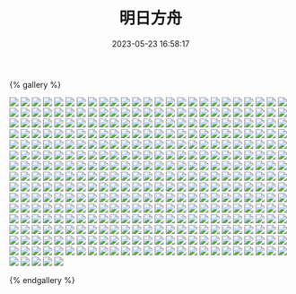 ﻿---
title: 明日方舟
date: 2023-05-23 16:58:17
comments: false
---

{% gallery %}

![](https://cdn.jsdelivr.net/gh/1405720461/Arknights-img@main/Arknights1/1.webp)
![](https://cdn.jsdelivr.net/gh/1405720461/Arknights-img@main/Arknights1/2.webp)
![](https://cdn.jsdelivr.net/gh/1405720461/Arknights-img@main/Arknights1/3.webp)
![](https://cdn.jsdelivr.net/gh/1405720461/Arknights-img@main/Arknights1/4.webp)
![](https://cdn.jsdelivr.net/gh/1405720461/Arknights-img@main/Arknights1/5.webp)
![](https://cdn.jsdelivr.net/gh/1405720461/Arknights-img@main/Arknights1/6.webp)
![](https://cdn.jsdelivr.net/gh/1405720461/Arknights-img@main/Arknights1/7.webp)
![](https://cdn.jsdelivr.net/gh/1405720461/Arknights-img@main/Arknights1/8.webp)
![](https://cdn.jsdelivr.net/gh/1405720461/Arknights-img@main/Arknights1/9.webp)
![](https://cdn.jsdelivr.net/gh/1405720461/Arknights-img@main/Arknights1/10.webp)
![](https://cdn.jsdelivr.net/gh/1405720461/Arknights-img@main/Arknights1/11.webp)
![](https://cdn.jsdelivr.net/gh/1405720461/Arknights-img@main/Arknights1/12.webp)
![](https://cdn.jsdelivr.net/gh/1405720461/Arknights-img@main/Arknights1/13.webp)
![](https://cdn.jsdelivr.net/gh/1405720461/Arknights-img@main/Arknights1/14.webp)
![](https://cdn.jsdelivr.net/gh/1405720461/Arknights-img@main/Arknights1/15.webp)
![](https://cdn.jsdelivr.net/gh/1405720461/Arknights-img@main/Arknights1/16.webp)
![](https://cdn.jsdelivr.net/gh/1405720461/Arknights-img@main/Arknights1/17.webp)
![](https://cdn.jsdelivr.net/gh/1405720461/Arknights-img@main/Arknights1/18.webp)
![](https://cdn.jsdelivr.net/gh/1405720461/Arknights-img@main/Arknights1/19.webp)
![](https://cdn.jsdelivr.net/gh/1405720461/Arknights-img@main/Arknights1/20.webp)
![](https://cdn.jsdelivr.net/gh/1405720461/Arknights-img@main/Arknights1/21.webp)
![](https://cdn.jsdelivr.net/gh/1405720461/Arknights-img@main/Arknights1/22.webp)
![](https://cdn.jsdelivr.net/gh/1405720461/Arknights-img@main/Arknights1/23.webp)
![](https://cdn.jsdelivr.net/gh/1405720461/Arknights-img@main/Arknights1/24.webp)
![](https://cdn.jsdelivr.net/gh/1405720461/Arknights-img@main/Arknights1/25.webp)
![](https://cdn.jsdelivr.net/gh/1405720461/Arknights-img@main/Arknights1/26.webp)
![](https://cdn.jsdelivr.net/gh/1405720461/Arknights-img@main/Arknights1/27.webp)
![](https://cdn.jsdelivr.net/gh/1405720461/Arknights-img@main/Arknights1/28.webp)
![](https://cdn.jsdelivr.net/gh/1405720461/Arknights-img@main/Arknights1/29.webp)
![](https://cdn.jsdelivr.net/gh/1405720461/Arknights-img@main/Arknights1/30.webp)
![](https://cdn.jsdelivr.net/gh/1405720461/Arknights-img@main/Arknights1/31.webp)
![](https://cdn.jsdelivr.net/gh/1405720461/Arknights-img@main/Arknights1/32.webp)
![](https://cdn.jsdelivr.net/gh/1405720461/Arknights-img@main/Arknights1/33.webp)
![](https://cdn.jsdelivr.net/gh/1405720461/Arknights-img@main/Arknights1/34.webp)
![](https://cdn.jsdelivr.net/gh/1405720461/Arknights-img@main/Arknights1/35.webp)
![](https://cdn.jsdelivr.net/gh/1405720461/Arknights-img@main/Arknights1/36.webp)
![](https://cdn.jsdelivr.net/gh/1405720461/Arknights-img@main/Arknights1/37.webp)
![](https://cdn.jsdelivr.net/gh/1405720461/Arknights-img@main/Arknights1/38.webp)
![](https://cdn.jsdelivr.net/gh/1405720461/Arknights-img@main/Arknights1/39.webp)
![](https://cdn.jsdelivr.net/gh/1405720461/Arknights-img@main/Arknights1/40.webp)
![](https://cdn.jsdelivr.net/gh/1405720461/Arknights-img@main/Arknights1/41.webp)
![](https://cdn.jsdelivr.net/gh/1405720461/Arknights-img@main/Arknights1/42.webp)
![](https://cdn.jsdelivr.net/gh/1405720461/Arknights-img@main/Arknights1/43.webp)
![](https://cdn.jsdelivr.net/gh/1405720461/Arknights-img@main/Arknights1/44.webp)
![](https://cdn.jsdelivr.net/gh/1405720461/Arknights-img@main/Arknights1/45.webp)
![](https://cdn.jsdelivr.net/gh/1405720461/Arknights-img@main/Arknights1/46.webp)
![](https://cdn.jsdelivr.net/gh/1405720461/Arknights-img@main/Arknights1/47.webp)
![](https://cdn.jsdelivr.net/gh/1405720461/Arknights-img@main/Arknights1/48.webp)
![](https://cdn.jsdelivr.net/gh/1405720461/Arknights-img@main/Arknights1/49.webp)
![](https://cdn.jsdelivr.net/gh/1405720461/Arknights-img@main/Arknights1/50.webp)
![](https://cdn.jsdelivr.net/gh/1405720461/Arknights-img@main/Arknights1/51.webp)
![](https://cdn.jsdelivr.net/gh/1405720461/Arknights-img@main/Arknights1/52.webp)
![](https://cdn.jsdelivr.net/gh/1405720461/Arknights-img@main/Arknights1/53.webp)
![](https://cdn.jsdelivr.net/gh/1405720461/Arknights-img@main/Arknights1/54.webp)
![](https://cdn.jsdelivr.net/gh/1405720461/Arknights-img@main/Arknights1/55.webp)
![](https://cdn.jsdelivr.net/gh/1405720461/Arknights-img@main/Arknights1/56.webp)
![](https://cdn.jsdelivr.net/gh/1405720461/Arknights-img@main/Arknights1/57.webp)
![](https://cdn.jsdelivr.net/gh/1405720461/Arknights-img@main/Arknights1/58.webp)
![](https://cdn.jsdelivr.net/gh/1405720461/Arknights-img@main/Arknights1/59.webp)
![](https://cdn.jsdelivr.net/gh/1405720461/Arknights-img@main/Arknights1/60.webp)
![](https://cdn.jsdelivr.net/gh/1405720461/Arknights-img@main/Arknights1/61.webp)
![](https://cdn.jsdelivr.net/gh/1405720461/Arknights-img@main/Arknights1/62.webp)
![](https://cdn.jsdelivr.net/gh/1405720461/Arknights-img@main/Arknights1/63.webp)
![](https://cdn.jsdelivr.net/gh/1405720461/Arknights-img@main/Arknights1/64.webp)
![](https://cdn.jsdelivr.net/gh/1405720461/Arknights-img@main/Arknights1/65.webp)
![](https://cdn.jsdelivr.net/gh/1405720461/Arknights-img@main/Arknights1/66.webp)
![](https://cdn.jsdelivr.net/gh/1405720461/Arknights-img@main/Arknights1/67.webp)
![](https://cdn.jsdelivr.net/gh/1405720461/Arknights-img@main/Arknights1/68.webp)
![](https://cdn.jsdelivr.net/gh/1405720461/Arknights-img@main/Arknights1/69.webp)
![](https://cdn.jsdelivr.net/gh/1405720461/Arknights-img@main/Arknights1/70.webp)
![](https://cdn.jsdelivr.net/gh/1405720461/Arknights-img@main/Arknights1/71.webp)
![](https://cdn.jsdelivr.net/gh/1405720461/Arknights-img@main/Arknights1/72.webp)
![](https://cdn.jsdelivr.net/gh/1405720461/Arknights-img@main/Arknights1/73.webp)
![](https://cdn.jsdelivr.net/gh/1405720461/Arknights-img@main/Arknights1/74.webp)
![](https://cdn.jsdelivr.net/gh/1405720461/Arknights-img@main/Arknights1/75.webp)
![](https://cdn.jsdelivr.net/gh/1405720461/Arknights-img@main/Arknights1/76.webp)
![](https://cdn.jsdelivr.net/gh/1405720461/Arknights-img@main/Arknights1/77.webp)
![](https://cdn.jsdelivr.net/gh/1405720461/Arknights-img@main/Arknights1/78.webp)
![](https://cdn.jsdelivr.net/gh/1405720461/Arknights-img@main/Arknights1/79.webp)
![](https://cdn.jsdelivr.net/gh/1405720461/Arknights-img@main/Arknights1/80.webp)
![](https://cdn.jsdelivr.net/gh/1405720461/Arknights-img@main/Arknights1/81.webp)
![](https://cdn.jsdelivr.net/gh/1405720461/Arknights-img@main/Arknights1/82.webp)
![](https://cdn.jsdelivr.net/gh/1405720461/Arknights-img@main/Arknights1/83.webp)
![](https://cdn.jsdelivr.net/gh/1405720461/Arknights-img@main/Arknights1/84.webp)
![](https://cdn.jsdelivr.net/gh/1405720461/Arknights-img@main/Arknights1/85.webp)
![](https://cdn.jsdelivr.net/gh/1405720461/Arknights-img@main/Arknights1/86.webp)
![](https://cdn.jsdelivr.net/gh/1405720461/Arknights-img@main/Arknights1/87.webp)
![](https://cdn.jsdelivr.net/gh/1405720461/Arknights-img@main/Arknights1/88.webp)
![](https://cdn.jsdelivr.net/gh/1405720461/Arknights-img@main/Arknights1/89.webp)
![](https://cdn.jsdelivr.net/gh/1405720461/Arknights-img@main/Arknights1/90.webp)
![](https://cdn.jsdelivr.net/gh/1405720461/Arknights-img@main/Arknights1/91.webp)
![](https://cdn.jsdelivr.net/gh/1405720461/Arknights-img@main/Arknights1/92.webp)
![](https://cdn.jsdelivr.net/gh/1405720461/Arknights-img@main/Arknights1/93.webp)
![](https://cdn.jsdelivr.net/gh/1405720461/Arknights-img@main/Arknights1/94.webp)
![](https://cdn.jsdelivr.net/gh/1405720461/Arknights-img@main/Arknights1/95.webp)
![](https://cdn.jsdelivr.net/gh/1405720461/Arknights-img@main/Arknights1/96.webp)
![](https://cdn.jsdelivr.net/gh/1405720461/Arknights-img@main/Arknights1/97.webp)
![](https://cdn.jsdelivr.net/gh/1405720461/Arknights-img@main/Arknights1/98.webp)
![](https://cdn.jsdelivr.net/gh/1405720461/Arknights-img@main/Arknights1/99.webp)
![](https://cdn.jsdelivr.net/gh/1405720461/Arknights-img@main/Arknights1/100.webp)
![](https://cdn.jsdelivr.net/gh/1405720461/Arknights-img@main/Arknights1/101.webp)
![](https://cdn.jsdelivr.net/gh/1405720461/Arknights-img@main/Arknights1/102.webp)
![](https://cdn.jsdelivr.net/gh/1405720461/Arknights-img@main/Arknights1/103.webp)
![](https://cdn.jsdelivr.net/gh/1405720461/Arknights-img@main/Arknights1/104.webp)
![](https://cdn.jsdelivr.net/gh/1405720461/Arknights-img@main/Arknights1/105.webp)
![](https://cdn.jsdelivr.net/gh/1405720461/Arknights-img@main/Arknights1/106.webp)
![](https://cdn.jsdelivr.net/gh/1405720461/Arknights-img@main/Arknights1/107.webp)
![](https://cdn.jsdelivr.net/gh/1405720461/Arknights-img@main/Arknights1/108.webp)
![](https://cdn.jsdelivr.net/gh/1405720461/Arknights-img@main/Arknights1/109.webp)
![](https://cdn.jsdelivr.net/gh/1405720461/Arknights-img@main/Arknights1/110.webp)
![](https://cdn.jsdelivr.net/gh/1405720461/Arknights-img@main/Arknights1/111.webp)
![](https://cdn.jsdelivr.net/gh/1405720461/Arknights-img@main/Arknights1/112.webp)
![](https://cdn.jsdelivr.net/gh/1405720461/Arknights-img@main/Arknights1/113.webp)
![](https://cdn.jsdelivr.net/gh/1405720461/Arknights-img@main/Arknights1/114.webp)
![](https://cdn.jsdelivr.net/gh/1405720461/Arknights-img@main/Arknights1/115.webp)
![](https://cdn.jsdelivr.net/gh/1405720461/Arknights-img@main/Arknights1/116.webp)
![](https://cdn.jsdelivr.net/gh/1405720461/Arknights-img@main/Arknights1/117.webp)
![](https://cdn.jsdelivr.net/gh/1405720461/Arknights-img@main/Arknights1/118.webp)
![](https://cdn.jsdelivr.net/gh/1405720461/Arknights-img@main/Arknights1/119.webp)
![](https://cdn.jsdelivr.net/gh/1405720461/Arknights-img@main/Arknights1/120.webp)
![](https://cdn.jsdelivr.net/gh/1405720461/Arknights-img@main/Arknights1/121.webp)
![](https://cdn.jsdelivr.net/gh/1405720461/Arknights-img@main/Arknights1/122.webp)
![](https://cdn.jsdelivr.net/gh/1405720461/Arknights-img@main/Arknights1/123.webp)
![](https://cdn.jsdelivr.net/gh/1405720461/Arknights-img@main/Arknights1/124.webp)
![](https://cdn.jsdelivr.net/gh/1405720461/Arknights-img@main/Arknights1/125.webp)
![](https://cdn.jsdelivr.net/gh/1405720461/Arknights-img@main/Arknights1/126.webp)
![](https://cdn.jsdelivr.net/gh/1405720461/Arknights-img@main/Arknights1/127.webp)
![](https://cdn.jsdelivr.net/gh/1405720461/Arknights-img@main/Arknights1/128.webp)
![](https://cdn.jsdelivr.net/gh/1405720461/Arknights-img@main/Arknights1/129.webp)
![](https://cdn.jsdelivr.net/gh/1405720461/Arknights-img@main/Arknights1/130.webp)
![](https://cdn.jsdelivr.net/gh/1405720461/Arknights-img@main/Arknights1/131.webp)
![](https://cdn.jsdelivr.net/gh/1405720461/Arknights-img@main/Arknights1/132.webp)
![](https://cdn.jsdelivr.net/gh/1405720461/Arknights-img@main/Arknights1/133.webp)
![](https://cdn.jsdelivr.net/gh/1405720461/Arknights-img@main/Arknights1/134.webp)
![](https://cdn.jsdelivr.net/gh/1405720461/Arknights-img@main/Arknights1/135.webp)
![](https://cdn.jsdelivr.net/gh/1405720461/Arknights-img@main/Arknights1/136.webp)
![](https://cdn.jsdelivr.net/gh/1405720461/Arknights-img@main/Arknights1/137.webp)
![](https://cdn.jsdelivr.net/gh/1405720461/Arknights-img@main/Arknights1/138.webp)
![](https://cdn.jsdelivr.net/gh/1405720461/Arknights-img@main/Arknights1/139.webp)
![](https://cdn.jsdelivr.net/gh/1405720461/Arknights-img@main/Arknights1/140.webp)
![](https://cdn.jsdelivr.net/gh/1405720461/Arknights-img@main/Arknights1/141.webp)
![](https://cdn.jsdelivr.net/gh/1405720461/Arknights-img@main/Arknights1/142.webp)
![](https://cdn.jsdelivr.net/gh/1405720461/Arknights-img@main/Arknights1/143.webp)
![](https://cdn.jsdelivr.net/gh/1405720461/Arknights-img@main/Arknights1/144.webp)
![](https://cdn.jsdelivr.net/gh/1405720461/Arknights-img@main/Arknights1/145.webp)
![](https://cdn.jsdelivr.net/gh/1405720461/Arknights-img@main/Arknights1/146.webp)
![](https://cdn.jsdelivr.net/gh/1405720461/Arknights-img@main/Arknights1/147.webp)
![](https://cdn.jsdelivr.net/gh/1405720461/Arknights-img@main/Arknights1/148.webp)
![](https://cdn.jsdelivr.net/gh/1405720461/Arknights-img@main/Arknights1/149.webp)
![](https://cdn.jsdelivr.net/gh/1405720461/Arknights-img@main/Arknights1/150.webp)
![](https://cdn.jsdelivr.net/gh/1405720461/Arknights-img@main/Arknights1/151.webp)
![](https://cdn.jsdelivr.net/gh/1405720461/Arknights-img@main/Arknights1/152.webp)
![](https://cdn.jsdelivr.net/gh/1405720461/Arknights-img@main/Arknights1/153.webp)
![](https://cdn.jsdelivr.net/gh/1405720461/Arknights-img@main/Arknights1/154.webp)
![](https://cdn.jsdelivr.net/gh/1405720461/Arknights-img@main/Arknights1/155.webp)
![](https://cdn.jsdelivr.net/gh/1405720461/Arknights-img@main/Arknights1/156.webp)
![](https://cdn.jsdelivr.net/gh/1405720461/Arknights-img@main/Arknights1/157.webp)
![](https://cdn.jsdelivr.net/gh/1405720461/Arknights-img@main/Arknights1/158.webp)
![](https://cdn.jsdelivr.net/gh/1405720461/Arknights-img@main/Arknights1/159.webp)
![](https://cdn.jsdelivr.net/gh/1405720461/Arknights-img@main/Arknights1/160.webp)
![](https://cdn.jsdelivr.net/gh/1405720461/Arknights-img@main/Arknights1/161.webp)
![](https://cdn.jsdelivr.net/gh/1405720461/Arknights-img@main/Arknights1/162.webp)
![](https://cdn.jsdelivr.net/gh/1405720461/Arknights-img@main/Arknights1/163.webp)
![](https://cdn.jsdelivr.net/gh/1405720461/Arknights-img@main/Arknights1/164.webp)
![](https://cdn.jsdelivr.net/gh/1405720461/Arknights-img@main/Arknights1/165.webp)
![](https://cdn.jsdelivr.net/gh/1405720461/Arknights-img@main/Arknights1/166.webp)
![](https://cdn.jsdelivr.net/gh/1405720461/Arknights-img@main/Arknights1/167.webp)
![](https://cdn.jsdelivr.net/gh/1405720461/Arknights-img@main/Arknights1/168.webp)
![](https://cdn.jsdelivr.net/gh/1405720461/Arknights-img@main/Arknights1/169.webp)
![](https://cdn.jsdelivr.net/gh/1405720461/Arknights-img@main/Arknights1/170.webp)
![](https://cdn.jsdelivr.net/gh/1405720461/Arknights-img@main/Arknights1/171.webp)
![](https://cdn.jsdelivr.net/gh/1405720461/Arknights-img@main/Arknights1/172.webp)
![](https://cdn.jsdelivr.net/gh/1405720461/Arknights-img@main/Arknights1/173.webp)
![](https://cdn.jsdelivr.net/gh/1405720461/Arknights-img@main/Arknights1/174.webp)
![](https://cdn.jsdelivr.net/gh/1405720461/Arknights-img@main/Arknights1/175.webp)
![](https://cdn.jsdelivr.net/gh/1405720461/Arknights-img@main/Arknights1/176.webp)
![](https://cdn.jsdelivr.net/gh/1405720461/Arknights-img@main/Arknights1/177.webp)
![](https://cdn.jsdelivr.net/gh/1405720461/Arknights-img@main/Arknights1/178.webp)
![](https://cdn.jsdelivr.net/gh/1405720461/Arknights-img@main/Arknights1/179.webp)
![](https://cdn.jsdelivr.net/gh/1405720461/Arknights-img@main/Arknights1/180.webp)
![](https://cdn.jsdelivr.net/gh/1405720461/Arknights-img@main/Arknights1/181.webp)
![](https://cdn.jsdelivr.net/gh/1405720461/Arknights-img@main/Arknights1/182.webp)
![](https://cdn.jsdelivr.net/gh/1405720461/Arknights-img@main/Arknights1/183.webp)
![](https://cdn.jsdelivr.net/gh/1405720461/Arknights-img@main/Arknights1/184.webp)
![](https://cdn.jsdelivr.net/gh/1405720461/Arknights-img@main/Arknights1/185.webp)
![](https://cdn.jsdelivr.net/gh/1405720461/Arknights-img@main/Arknights1/186.webp)
![](https://cdn.jsdelivr.net/gh/1405720461/Arknights-img@main/Arknights1/187.webp)
![](https://cdn.jsdelivr.net/gh/1405720461/Arknights-img@main/Arknights1/188.webp)
![](https://cdn.jsdelivr.net/gh/1405720461/Arknights-img@main/Arknights1/189.webp)
![](https://cdn.jsdelivr.net/gh/1405720461/Arknights-img@main/Arknights1/190.webp)
![](https://cdn.jsdelivr.net/gh/1405720461/Arknights-img@main/Arknights1/191.webp)
![](https://cdn.jsdelivr.net/gh/1405720461/Arknights-img@main/Arknights1/192.webp)
![](https://cdn.jsdelivr.net/gh/1405720461/Arknights-img@main/Arknights1/193.webp)
![](https://cdn.jsdelivr.net/gh/1405720461/Arknights-img@main/Arknights1/194.webp)
![](https://cdn.jsdelivr.net/gh/1405720461/Arknights-img@main/Arknights1/195.webp)
![](https://cdn.jsdelivr.net/gh/1405720461/Arknights-img@main/Arknights1/196.webp)
![](https://cdn.jsdelivr.net/gh/1405720461/Arknights-img@main/Arknights1/197.webp)
![](https://cdn.jsdelivr.net/gh/1405720461/Arknights-img@main/Arknights1/198.webp)
![](https://cdn.jsdelivr.net/gh/1405720461/Arknights-img@main/Arknights1/199.webp)
![](https://cdn.jsdelivr.net/gh/1405720461/Arknights-img@main/Arknights1/200.webp)
![](https://cdn.jsdelivr.net/gh/1405720461/Arknights-img@main/Arknights1/201.webp)
![](https://cdn.jsdelivr.net/gh/1405720461/Arknights-img@main/Arknights1/202.webp)
![](https://cdn.jsdelivr.net/gh/1405720461/Arknights-img@main/Arknights1/203.webp)
![](https://cdn.jsdelivr.net/gh/1405720461/Arknights-img@main/Arknights1/204.webp)
![](https://cdn.jsdelivr.net/gh/1405720461/Arknights-img@main/Arknights1/205.webp)
![](https://cdn.jsdelivr.net/gh/1405720461/Arknights-img@main/Arknights1/206.webp)
![](https://cdn.jsdelivr.net/gh/1405720461/Arknights-img@main/Arknights1/207.webp)
![](https://cdn.jsdelivr.net/gh/1405720461/Arknights-img@main/Arknights1/208.webp)
![](https://cdn.jsdelivr.net/gh/1405720461/Arknights-img@main/Arknights1/209.webp)
![](https://cdn.jsdelivr.net/gh/1405720461/Arknights-img@main/Arknights1/210.webp)
![](https://cdn.jsdelivr.net/gh/1405720461/Arknights-img@main/Arknights1/211.webp)
![](https://cdn.jsdelivr.net/gh/1405720461/Arknights-img@main/Arknights1/212.webp)
![](https://cdn.jsdelivr.net/gh/1405720461/Arknights-img@main/Arknights1/213.webp)
![](https://cdn.jsdelivr.net/gh/1405720461/Arknights-img@main/Arknights1/214.webp)
![](https://cdn.jsdelivr.net/gh/1405720461/Arknights-img@main/Arknights1/215.webp)
![](https://cdn.jsdelivr.net/gh/1405720461/Arknights-img@main/Arknights1/216.webp)
![](https://cdn.jsdelivr.net/gh/1405720461/Arknights-img@main/Arknights1/217.webp)
![](https://cdn.jsdelivr.net/gh/1405720461/Arknights-img@main/Arknights1/218.webp)
![](https://cdn.jsdelivr.net/gh/1405720461/Arknights-img@main/Arknights1/219.webp)
![](https://cdn.jsdelivr.net/gh/1405720461/Arknights-img@main/Arknights1/220.webp)
![](https://cdn.jsdelivr.net/gh/1405720461/Arknights-img@main/Arknights1/221.webp)
![](https://cdn.jsdelivr.net/gh/1405720461/Arknights-img@main/Arknights1/222.webp)
![](https://cdn.jsdelivr.net/gh/1405720461/Arknights-img@main/Arknights1/223.webp)
![](https://cdn.jsdelivr.net/gh/1405720461/Arknights-img@main/Arknights1/224.webp)
![](https://cdn.jsdelivr.net/gh/1405720461/Arknights-img@main/Arknights1/225.webp)
![](https://cdn.jsdelivr.net/gh/1405720461/Arknights-img@main/Arknights1/226.webp)
![](https://cdn.jsdelivr.net/gh/1405720461/Arknights-img@main/Arknights1/227.webp)
![](https://cdn.jsdelivr.net/gh/1405720461/Arknights-img@main/Arknights1/228.webp)
![](https://cdn.jsdelivr.net/gh/1405720461/Arknights-img@main/Arknights1/229.webp)
![](https://cdn.jsdelivr.net/gh/1405720461/Arknights-img@main/Arknights1/230.webp)
![](https://cdn.jsdelivr.net/gh/1405720461/Arknights-img@main/Arknights1/231.webp)
![](https://cdn.jsdelivr.net/gh/1405720461/Arknights-img@main/Arknights1/232.webp)
![](https://cdn.jsdelivr.net/gh/1405720461/Arknights-img@main/Arknights1/233.webp)
![](https://cdn.jsdelivr.net/gh/1405720461/Arknights-img@main/Arknights1/234.webp)
![](https://cdn.jsdelivr.net/gh/1405720461/Arknights-img@main/Arknights1/235.webp)
![](https://cdn.jsdelivr.net/gh/1405720461/Arknights-img@main/Arknights1/236.webp)
![](https://cdn.jsdelivr.net/gh/1405720461/Arknights-img@main/Arknights1/237.webp)
![](https://cdn.jsdelivr.net/gh/1405720461/Arknights-img@main/Arknights1/238.webp)
![](https://cdn.jsdelivr.net/gh/1405720461/Arknights-img@main/Arknights1/239.webp)
![](https://cdn.jsdelivr.net/gh/1405720461/Arknights-img@main/Arknights1/240.webp)
![](https://cdn.jsdelivr.net/gh/1405720461/Arknights-img@main/Arknights1/241.webp)
![](https://cdn.jsdelivr.net/gh/1405720461/Arknights-img@main/Arknights1/242.webp)
![](https://cdn.jsdelivr.net/gh/1405720461/Arknights-img@main/Arknights1/243.webp)
![](https://cdn.jsdelivr.net/gh/1405720461/Arknights-img@main/Arknights1/244.webp)
![](https://cdn.jsdelivr.net/gh/1405720461/Arknights-img@main/Arknights1/245.webp)
![](https://cdn.jsdelivr.net/gh/1405720461/Arknights-img@main/Arknights1/246.webp)
![](https://cdn.jsdelivr.net/gh/1405720461/Arknights-img@main/Arknights1/247.webp)
![](https://cdn.jsdelivr.net/gh/1405720461/Arknights-img@main/Arknights1/248.webp)
![](https://cdn.jsdelivr.net/gh/1405720461/Arknights-img@main/Arknights1/249.webp)
![](https://cdn.jsdelivr.net/gh/1405720461/Arknights-img@main/Arknights1/250.webp)
![](https://cdn.jsdelivr.net/gh/1405720461/Arknights-img@main/Arknights1/251.webp)
![](https://cdn.jsdelivr.net/gh/1405720461/Arknights-img@main/Arknights1/252.webp)
![](https://cdn.jsdelivr.net/gh/1405720461/Arknights-img@main/Arknights1/253.webp)
![](https://cdn.jsdelivr.net/gh/1405720461/Arknights-img@main/Arknights1/254.webp)
![](https://cdn.jsdelivr.net/gh/1405720461/Arknights-img@main/Arknights1/255.webp)
![](https://cdn.jsdelivr.net/gh/1405720461/Arknights-img@main/Arknights1/256.webp)
![](https://cdn.jsdelivr.net/gh/1405720461/Arknights-img@main/Arknights1/257.webp)
![](https://cdn.jsdelivr.net/gh/1405720461/Arknights-img@main/Arknights1/258.webp)
![](https://cdn.jsdelivr.net/gh/1405720461/Arknights-img@main/Arknights1/259.webp)
![](https://cdn.jsdelivr.net/gh/1405720461/Arknights-img@main/Arknights1/260.webp)
![](https://cdn.jsdelivr.net/gh/1405720461/Arknights-img@main/Arknights1/261.webp)
![](https://cdn.jsdelivr.net/gh/1405720461/Arknights-img@main/Arknights1/262.webp)
![](https://cdn.jsdelivr.net/gh/1405720461/Arknights-img@main/Arknights1/263.webp)
![](https://cdn.jsdelivr.net/gh/1405720461/Arknights-img@main/Arknights1/264.webp)
![](https://cdn.jsdelivr.net/gh/1405720461/Arknights-img@main/Arknights1/265.webp)
![](https://cdn.jsdelivr.net/gh/1405720461/Arknights-img@main/Arknights1/266.webp)
![](https://cdn.jsdelivr.net/gh/1405720461/Arknights-img@main/Arknights1/267.webp)
![](https://cdn.jsdelivr.net/gh/1405720461/Arknights-img@main/Arknights1/268.webp)
![](https://cdn.jsdelivr.net/gh/1405720461/Arknights-img@main/Arknights1/269.webp)
![](https://cdn.jsdelivr.net/gh/1405720461/Arknights-img@main/Arknights1/270.webp)
![](https://cdn.jsdelivr.net/gh/1405720461/Arknights-img@main/Arknights1/271.webp)
![](https://cdn.jsdelivr.net/gh/1405720461/Arknights-img@main/Arknights1/272.webp)
![](https://cdn.jsdelivr.net/gh/1405720461/Arknights-img@main/Arknights1/273.webp)
![](https://cdn.jsdelivr.net/gh/1405720461/Arknights-img@main/Arknights1/274.webp)
![](https://cdn.jsdelivr.net/gh/1405720461/Arknights-img@main/Arknights1/275.webp)
![](https://cdn.jsdelivr.net/gh/1405720461/Arknights-img@main/Arknights1/276.webp)
![](https://cdn.jsdelivr.net/gh/1405720461/Arknights-img@main/Arknights1/277.webp)
![](https://cdn.jsdelivr.net/gh/1405720461/Arknights-img@main/Arknights1/278.webp)
![](https://cdn.jsdelivr.net/gh/1405720461/Arknights-img@main/Arknights1/279.webp)
![](https://cdn.jsdelivr.net/gh/1405720461/Arknights-img@main/Arknights1/280.webp)
![](https://cdn.jsdelivr.net/gh/1405720461/Arknights-img@main/Arknights1/281.webp)
![](https://cdn.jsdelivr.net/gh/1405720461/Arknights-img@main/Arknights1/282.webp)
![](https://cdn.jsdelivr.net/gh/1405720461/Arknights-img@main/Arknights1/283.webp)
![](https://cdn.jsdelivr.net/gh/1405720461/Arknights-img@main/Arknights1/284.webp)
![](https://cdn.jsdelivr.net/gh/1405720461/Arknights-img@main/Arknights1/285.webp)
![](https://cdn.jsdelivr.net/gh/1405720461/Arknights-img@main/Arknights1/286.webp)
![](https://cdn.jsdelivr.net/gh/1405720461/Arknights-img@main/Arknights1/287.webp)
![](https://cdn.jsdelivr.net/gh/1405720461/Arknights-img@main/Arknights1/288.webp)
![](https://cdn.jsdelivr.net/gh/1405720461/Arknights-img@main/Arknights1/289.webp)
![](https://cdn.jsdelivr.net/gh/1405720461/Arknights-img@main/Arknights1/290.webp)
![](https://cdn.jsdelivr.net/gh/1405720461/Arknights-img@main/Arknights1/291.webp)
![](https://cdn.jsdelivr.net/gh/1405720461/Arknights-img@main/Arknights1/292.webp)
![](https://cdn.jsdelivr.net/gh/1405720461/Arknights-img@main/Arknights1/293.webp)
![](https://cdn.jsdelivr.net/gh/1405720461/Arknights-img@main/Arknights1/294.webp)
![](https://cdn.jsdelivr.net/gh/1405720461/Arknights-img@main/Arknights1/295.webp)
![](https://cdn.jsdelivr.net/gh/1405720461/Arknights-img@main/Arknights1/296.webp)
![](https://cdn.jsdelivr.net/gh/1405720461/Arknights-img@main/Arknights1/297.webp)
![](https://cdn.jsdelivr.net/gh/1405720461/Arknights-img@main/Arknights1/298.webp)
![](https://cdn.jsdelivr.net/gh/1405720461/Arknights-img@main/Arknights1/299.webp)
![](https://cdn.jsdelivr.net/gh/1405720461/Arknights-img@main/Arknights1/300.webp)
![](https://cdn.jsdelivr.net/gh/1405720461/Arknights-img@main/Arknights1/301.webp)
![](https://cdn.jsdelivr.net/gh/1405720461/Arknights-img@main/Arknights1/302.webp)
![](https://cdn.jsdelivr.net/gh/1405720461/Arknights-img@main/Arknights1/303.webp)
![](https://cdn.jsdelivr.net/gh/1405720461/Arknights-img@main/Arknights1/304.webp)
![](https://cdn.jsdelivr.net/gh/1405720461/Arknights-img@main/Arknights1/305.webp)
![](https://cdn.jsdelivr.net/gh/1405720461/Arknights-img@main/Arknights1/306.webp)
![](https://cdn.jsdelivr.net/gh/1405720461/Arknights-img@main/Arknights1/307.webp)
![](https://cdn.jsdelivr.net/gh/1405720461/Arknights-img@main/Arknights1/308.webp)
![](https://cdn.jsdelivr.net/gh/1405720461/Arknights-img@main/Arknights1/309.webp)
![](https://cdn.jsdelivr.net/gh/1405720461/Arknights-img@main/Arknights1/310.webp)
![](https://cdn.jsdelivr.net/gh/1405720461/Arknights-img@main/Arknights1/311.webp)
![](https://cdn.jsdelivr.net/gh/1405720461/Arknights-img@main/Arknights1/312.webp)
![](https://cdn.jsdelivr.net/gh/1405720461/Arknights-img@main/Arknights1/313.webp)
![](https://cdn.jsdelivr.net/gh/1405720461/Arknights-img@main/Arknights1/314.webp)
![](https://cdn.jsdelivr.net/gh/1405720461/Arknights-img@main/Arknights1/315.webp)
![](https://cdn.jsdelivr.net/gh/1405720461/Arknights-img@main/Arknights1/316.webp)
![](https://cdn.jsdelivr.net/gh/1405720461/Arknights-img@main/Arknights1/317.webp)
![](https://cdn.jsdelivr.net/gh/1405720461/Arknights-img@main/Arknights1/318.webp)
![](https://cdn.jsdelivr.net/gh/1405720461/Arknights-img@main/Arknights1/319.webp)
![](https://cdn.jsdelivr.net/gh/1405720461/Arknights-img@main/Arknights1/320.webp)
![](https://cdn.jsdelivr.net/gh/1405720461/Arknights-img@main/Arknights1/321.webp)
![](https://cdn.jsdelivr.net/gh/1405720461/Arknights-img@main/Arknights1/322.webp)
![](https://cdn.jsdelivr.net/gh/1405720461/Arknights-img@main/Arknights1/323.webp)
![](https://cdn.jsdelivr.net/gh/1405720461/Arknights-img@main/Arknights1/324.webp)
![](https://cdn.jsdelivr.net/gh/1405720461/Arknights-img@main/Arknights1/325.webp)
![](https://cdn.jsdelivr.net/gh/1405720461/Arknights-img@main/Arknights1/326.webp)
![](https://cdn.jsdelivr.net/gh/1405720461/Arknights-img@main/Arknights1/327.webp)
![](https://cdn.jsdelivr.net/gh/1405720461/Arknights-img@main/Arknights1/328.webp)
![](https://cdn.jsdelivr.net/gh/1405720461/Arknights-img@main/Arknights1/329.webp)
![](https://cdn.jsdelivr.net/gh/1405720461/Arknights-img@main/Arknights1/330.webp)
![](https://cdn.jsdelivr.net/gh/1405720461/Arknights-img@main/Arknights1/331.webp)
![](https://cdn.jsdelivr.net/gh/1405720461/Arknights-img@main/Arknights1/332.webp)
![](https://cdn.jsdelivr.net/gh/1405720461/Arknights-img@main/Arknights1/333.webp)
![](https://cdn.jsdelivr.net/gh/1405720461/Arknights-img@main/Arknights1/334.webp)
![](https://cdn.jsdelivr.net/gh/1405720461/Arknights-img@main/Arknights1/335.webp)
![](https://cdn.jsdelivr.net/gh/1405720461/Arknights-img@main/Arknights1/336.webp)
![](https://cdn.jsdelivr.net/gh/1405720461/Arknights-img@main/Arknights1/337.webp)
![](https://cdn.jsdelivr.net/gh/1405720461/Arknights-img@main/Arknights1/338.webp)
![](https://cdn.jsdelivr.net/gh/1405720461/Arknights-img@main/Arknights1/339.webp)
![](https://cdn.jsdelivr.net/gh/1405720461/Arknights-img@main/Arknights1/340.webp)
![](https://cdn.jsdelivr.net/gh/1405720461/Arknights-img@main/Arknights1/341.webp)
![](https://cdn.jsdelivr.net/gh/1405720461/Arknights-img@main/Arknights1/342.webp)
![](https://cdn.jsdelivr.net/gh/1405720461/Arknights-img@main/Arknights1/343.webp)
![](https://cdn.jsdelivr.net/gh/1405720461/Arknights-img@main/Arknights1/344.webp)
![](https://cdn.jsdelivr.net/gh/1405720461/Arknights-img@main/Arknights1/345.webp)
![](https://cdn.jsdelivr.net/gh/1405720461/Arknights-img@main/Arknights1/346.webp)
![](https://cdn.jsdelivr.net/gh/1405720461/Arknights-img@main/Arknights1/347.webp)
![](https://cdn.jsdelivr.net/gh/1405720461/Arknights-img@main/Arknights1/348.webp)
![](https://cdn.jsdelivr.net/gh/1405720461/Arknights-img@main/Arknights1/349.webp)
![](https://cdn.jsdelivr.net/gh/1405720461/Arknights-img@main/Arknights1/350.webp)
![](https://cdn.jsdelivr.net/gh/1405720461/Arknights-img@main/Arknights1/351.webp)
![](https://cdn.jsdelivr.net/gh/1405720461/Arknights-img@main/Arknights1/352.webp)
![](https://cdn.jsdelivr.net/gh/1405720461/Arknights-img@main/Arknights1/353.webp)
![](https://cdn.jsdelivr.net/gh/1405720461/Arknights-img@main/Arknights1/354.webp)
![](https://cdn.jsdelivr.net/gh/1405720461/Arknights-img@main/Arknights1/355.webp)
![](https://cdn.jsdelivr.net/gh/1405720461/Arknights-img@main/Arknights1/356.webp)
![](https://cdn.jsdelivr.net/gh/1405720461/Arknights-img@main/Arknights1/357.webp)
![](https://cdn.jsdelivr.net/gh/1405720461/Arknights-img@main/Arknights1/358.webp)
![](https://cdn.jsdelivr.net/gh/1405720461/Arknights-img@main/Arknights1/359.webp)
![](https://cdn.jsdelivr.net/gh/1405720461/Arknights-img@main/Arknights1/360.webp)
![](https://cdn.jsdelivr.net/gh/1405720461/Arknights-img@main/Arknights1/361.webp)
![](https://cdn.jsdelivr.net/gh/1405720461/Arknights-img@main/Arknights1/362.webp)
![](https://cdn.jsdelivr.net/gh/1405720461/Arknights-img@main/Arknights1/363.webp)
![](https://cdn.jsdelivr.net/gh/1405720461/Arknights-img@main/Arknights1/364.webp)
![](https://cdn.jsdelivr.net/gh/1405720461/Arknights-img@main/Arknights1/365.webp)
![](https://cdn.jsdelivr.net/gh/1405720461/Arknights-img@main/Arknights1/366.webp)
![](https://cdn.jsdelivr.net/gh/1405720461/Arknights-img@main/Arknights1/367.webp)
![](https://cdn.jsdelivr.net/gh/1405720461/Arknights-img@main/Arknights1/368.webp)
![](https://cdn.jsdelivr.net/gh/1405720461/Arknights-img@main/Arknights1/369.webp)
![](https://cdn.jsdelivr.net/gh/1405720461/Arknights-img@main/Arknights1/370.webp)
![](https://cdn.jsdelivr.net/gh/1405720461/Arknights-img@main/Arknights1/371.webp)
![](https://cdn.jsdelivr.net/gh/1405720461/Arknights-img@main/Arknights1/372.webp)
![](https://cdn.jsdelivr.net/gh/1405720461/Arknights-img@main/Arknights1/373.webp)
![](https://cdn.jsdelivr.net/gh/1405720461/Arknights-img@main/Arknights1/374.webp)
![](https://cdn.jsdelivr.net/gh/1405720461/Arknights-img@main/Arknights1/375.webp)
![](https://cdn.jsdelivr.net/gh/1405720461/Arknights-img@main/Arknights1/376.webp)
![](https://cdn.jsdelivr.net/gh/1405720461/Arknights-img@main/Arknights1/377.webp)
![](https://cdn.jsdelivr.net/gh/1405720461/Arknights-img@main/Arknights1/378.webp)
![](https://cdn.jsdelivr.net/gh/1405720461/Arknights-img@main/Arknights1/379.webp)
![](https://cdn.jsdelivr.net/gh/1405720461/Arknights-img@main/Arknights1/380.webp)

{% endgallery %}
